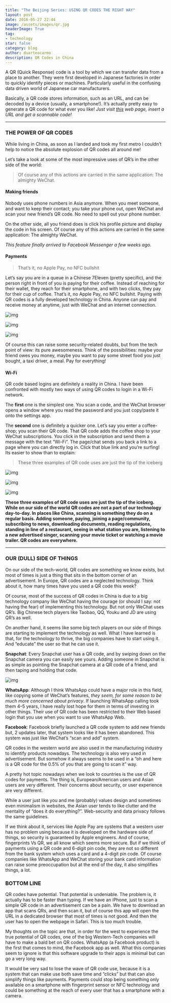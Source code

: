 ```yaml
---
title: "The Beijing Series: USING QR CODES THE RIGHT WAY"
layout: post
date: 2016-05-27 22:44
image: /assets/images/qr.jpg
headerImage: True
tag:
- technology
star: false
category: blog
author: duarteocarmo
description: QR Codes in China
---
```


A QR (Quick Response) code is a tool by which we can transfer data from a place to another. They were first developed in Japanese factories in order to quickly identify pieces or machines. Particularly useful in the confusing data driven world of Japanese car manufacturers.

Basically, a QR code stores information, such as an URL, and can be decoded by a device (usually, a smartphone!). It’s actually pretty easy to generate a QR code for what ever you like! *Just visit* [*this*](http://www.qrstuff.com/) *web page, insert a URL and get a scannable code!*

------

### THE POWER OF QR CODES

While living in China, as soon as I landed and took my first metro I couldn’t help to notice the absolute explosion of QR codes all around me!

Let’s take a look at some of the most impressive uses of QR’s in the other side of the world:

> Of course any of this actions are carried in the same application: The almighty WeChat.

#### **Making friends**

Nobody uses phone numbers in Asia anymore. When you meet someone, and want to keep their contact; you take your phone out, open WeChat and scan your new friend’s QR code. No need to spell out your phone number.

On the other side, all you friend does is click his profile picture and display the code in his screen. Of course any of this actions are carried in the same application: The almighty WeChat.

*This feature finally arrived to Facebook Messenger a few weeks ago.*

#### **Payments**

> That’s it, no Apple Pay, no NFC bullshit

Let’s say you are in a queue in a Chinese 7Eleven (pretty specific), and the person right in front of you is paying for their coffee. Instead of reaching for their wallet, they reach for their smartphone, and with two clicks, they pay for their cup of coffee. That’s it, no Apple Pay, no NFC bullshit. Paying with QR codes is a fully developed technology in China. Anyone can pay and receive money at anytime, just with WeChat and an internet connection.

![img](https://cdn-images-1.medium.com/max/400/1*_WHYuwgIThn3Zl2Jo-Fk_A.png)

![img](https://cdn-images-1.medium.com/max/400/1*cWdJ8MfW5R8iLAU08pBJbw.png)

![img](https://cdn-images-1.medium.com/max/400/1*X8rKGAHXh9-n-MYqdGjHBA.png)

Of course this can raise some security-related doubts, but from the tech point of view: its pure awesomeness. Think of the possibilities: maybe your friend owes you money, maybe you want to pay some street food you just bought, a taxi driver, a meal. Pay for everything!

#### **Wi-Fi**

QR code based logins are definitely a reality in China. I have been confronted with mostly two ways of using QR codes to login in a Wi-Fi network.

The **first** one is the simplest one. You scan a code, and the WeChat browser opens a window where you read the password and you just copy/paste it onto the settings app.

The **second** one is definitely a quicker one. Let’s say you enter a coffee-shop; you scan their QR code. That QR code adds the coffee shop to your WeChat subscriptions. You click in the subscription and send them a message with the text “Wi-Fi”. The page/chat sends you back a link to a page where you can directly log in. Click that blue link and you’re surfing! Its easier to show than to explain:

> These three examples of QR code uses are just the tip of the iceberg

![img](https://cdn-images-1.medium.com/max/400/1*zsyReizFugn-G46uT3UzRg.png)

![img](https://cdn-images-1.medium.com/max/400/1*fo92LC66hDECYRPwfBuoOA.png)

![img](https://cdn-images-1.medium.com/max/400/1*z0LrXo73ohCZaLrDjfgKDw.png)

**These three examples of QR code uses are just the tip of the iceberg. While on our side of the world QR codes are not a part of our technology day-to-day. In places like China, scanning is something they do on a regular basis. Adding someone, paying, joining a page/community, subscribing to news, downloading documents, reading regulations, standing in line of a restaurant, seeing in what station you are, listening to a new advertised singer, scanning your movie ticket or watching a movie trailer. QR codes are everywhere.**

------

### OUR (DULL) SIDE OF THINGS

On our side of the tech-world, QR codes are something we know exists, but most of times is just a thing that sits in the bottom corner of an advertisement. In Europe, QR codes are a neglected technology. Think about it, how many times have you used a QR code this week?

Of course, most of the success of QR codes in China is due to a big technology company like WeChat having the courage (or should I say: not having the fear) of implementing this technology. But not only WeChat uses QR’s. Big Chinese tech players like Taobao, QQ, Youku and JD are using QR’s as well.

On another hand, it seems like some big tech players on our side of things are starting to implement the technology as well. What I have learned is that, for the technology to thrive, the big companies have to start using it. And “educate” the user so that he can use it.

**Snapchat**: Every Snapchat user has a QR code, and by swiping down on the Snapchat camera you can easily see yours. Adding someone in Snapchat is as simple as pointing the Snapchat camera at a QR code of a friend, and then taping and holding that code.

![img](https://cdn-images-1.medium.com/max/800/1*ISgHud8g4Qc74x21agCwqA.png)

**WhatsApp**: Although I think WhatsApp could have a major role in this field, like copying some of WeChat’s features, *they seem, for some reason to be much more concerned about privacy*. If launching WhatsApp calling took them 4–5 years, I have really lost hope for them in terms of investing in other things. Their use of QR code has been restricted to their Web based login that you use when you want to use WhatsApp Web.

**Facebook**: Facebook briefly launched a QR code system to add new friends but, 2 updates later, that system looks like it has been abandoned. This system was just like WeChat’s “scan and add” system.

QR codes in the western world are also used in the manufacturing industry to identify products nowadays. The technology is also very used in advertisement. But somehow it always seems to be used in a “oh and here is a QR code for the 0.5% of you that are going to scan it” way.

A pretty hot topic nowadays when we look to countries is the use of QR codes for payments. The thing is, European/American users and Asian users are very different. Their concerns about security, or user experience are very different.

While a user just like you and me (probably) values design and sometimes even minimalism in websites, the Asian user tends to like clutter and the mentality of “does it do everything?”. Web-security and data privacy follows the same guidelines.

If we think about it, services like Apple Pay are systems that a western user has no problem using because it is developed on the hardware side of things, so security is guaranteed by Apple engineers. And of course, fingerprints Vs QR, we all know which seems more secure. But if we think of payments using a QR code and 6-digit pin code, they are not so different from the bank system which uses a card and a 4-digit pin code. Of course companies like WhatsApp and WeChat storing your bank card information can raise some preoccupation but at the end of the day, it also simplifies things, a lot.

### BOTTOM LINE

QR codes have potential. That potential is undeniable. The problem is, it actually has to be faster than typing. If we have an iPhone, just to scan a simple QR code in an advertisement can be a pain. We have to download an app that scans QRs, and then scan it, but of course this app will open the URL in a dedicated browser that most of times is not good. And then the user has to open the webpage in Safari. This is too much trouble.

My thoughts on the topic are that, in order for the west to experience the true potential of QR codes, one of the big Western-Tech companies will have to make a bald bet on QR codes. WhatsApp (a Facebook product) is the first that comes to mind, the Facebook app as well. What this companies seem to ignore is that this software upgrade to their apps is minimal but can go a very long way.

It would be very sad to lose the wave of QR code use, because it is a system that can make use both save time and “clicks” but that can also simplify things like payments. Payments could stop being something only available on a smartphone with fingerprint sensor or NFC technology and could be something at the reach of every user that has a smartphone with a camera.